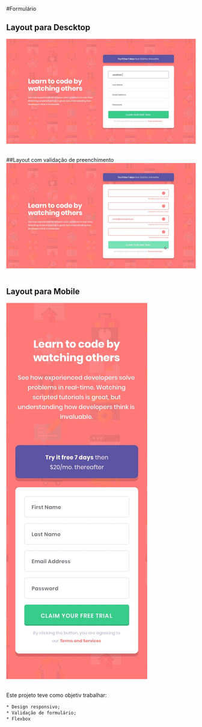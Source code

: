 #Formulário

## Layout para Descktop
<img src = 'design/desktop-design.jpg'><br><br>

##Layout com validação de preenchimento
<img src = 'design/active-states.jpg'><br><br>

## Layout para Mobile
<img src = 'design/mobile-design.jpg'><br><br>

Este projeto teve como objetiv trabalhar:


	* Design responsivo;
	* Validação de formulário;
	* Flexbox


